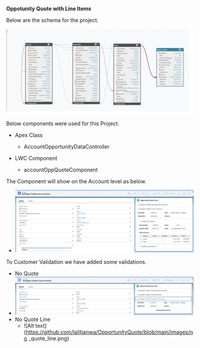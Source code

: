 **Oppotunity Quote with Line Items**

Below are the schema for the project.

![Alt text](https://github.com/lalitjanwa/OpportunityQuote/blob/main/images/schema.png)

Below components were used for this Project.
* Apex Class
  - AccountOpportunityDataController

* LWC Component
  - accountOppQuoteComponent
 
The Component will show on the Account level as below.
-  ![Alt text](https://github.com/lalitjanwa/OpportunityQuote/blob/main/images/quote_line_records.png)

To Customer Validation we have added some validations.
-  No Quote
  -  ![Alt text](https://github.com/lalitjanwa/OpportunityQuote/blob/main/images/no_quote.png)
- No Quote Line
  -  ![Alt text](https://github.com/lalitjanwa/OpportunityQuote/blob/main/images/no _quote_line.png)


